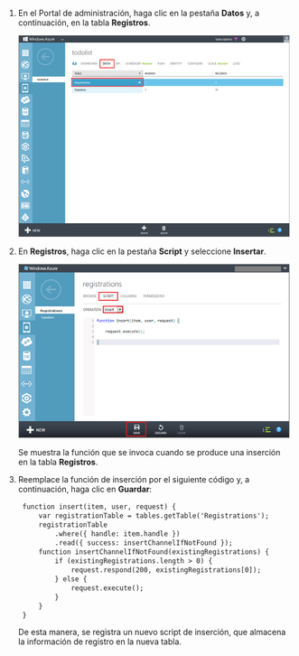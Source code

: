 

1. En el Portal de administración, haga clic en la pestaña **Datos** y, a continuación, en la tabla **Registros**. 

	![](./media/mobile-services-update-registrations-script/mobile-portal-data-tables-registrations.png)

2. En **Registros**, haga clic en la pestaña **Script** y seleccione **Insertar**.
   
	![](./media/mobile-services-update-registrations-script/mobile-insert-script-registrations.png)

	Se muestra la función que se invoca cuando se produce una inserción en la tabla **Registros**.

3. Reemplace la función de inserción por el siguiente código y, a continuación, haga clic en **Guardar**:

		function insert(item, user, request) {
			var registrationTable = tables.getTable('Registrations');
			registrationTable
				.where({ handle: item.handle })
				.read({ success: insertChannelIfNotFound });
	        function insertChannelIfNotFound(existingRegistrations) {
        	    if (existingRegistrations.length > 0) {
            	    request.respond(200, existingRegistrations[0]);
        	    } else {
            	    request.execute();
        	    }
    	    }
	    }

   De esta manera, se registra un nuevo script de inserción, que almacena la información de registro en la nueva tabla.

<!---HONumber=August15_HO6-->